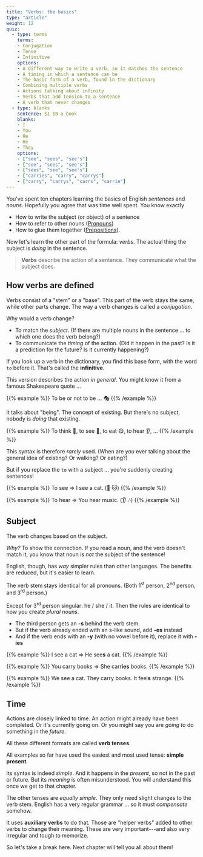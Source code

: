 ```yaml
---
title: "Verbs: the basics"
type: "article"
weight: 12
quiz:
  - type: terms
    terms: 
    - Conjugation
    - Tense
    - Infinitive
    options:
    - A different way to write a verb, so it matches the sentence
    - A timing in which a sentence can be
    - The basic form of a verb, found in the dictionary
    - Combining multiple verbs
    - Actions talking about infinity
    - Verbs that add tension to a sentence
    - A verb that never changes
  - type: blanks
    sentence: $1 $B a book
    blanks: 
    - I
    - You
    - He
    - He
    - They
    options:
    - ["see", "sees", "see's"]
    - ["see", "sees", "see's"]
    - ["sees", "see", "see's"]
    - ["carries", "carry", "carrys"]
    - ["carry", "carrys", "carrs", "carrie"]
---
```


You've spent ten chapters learning the basics of English _sentences_ and _nouns_. Hopefully you agree that was time well spent. You know exactly 

* How to write the subject (or object) of a sentence
* How to refer to other nouns ([Pronouns](../pronouns/))
* How to glue them together ([Prepositions](../prepositions/)).

Now let's learn the other part of the formula: _verbs_. The actual thing the subject is _doing_ in the sentence.

> **Verbs** describe the action of a sentence. They communicate what the subject does.

## How verbs are defined

Verbs consist of a "stem" or a "base". This part of the verb stays the same, while other parts change. The way a verb changes is called a _conjugation_.

Why would a verb change? 

* To match the _subject_. (If there are multiple nouns in the sentence ... to which one does the verb belong?)
* To communicate the _timing_ of the action. (Did it happen in the past? Is it a prediction for the future? Is it currently happening?)

If you look up a verb in the dictionary, you find this base form, with the word `to` before it. That's called the **infinitive**.

This version describes the action _in general_. You might know it from a famous Shakespeare quote ...

{{% example %}}
To be or not to be ... 🎭
{{% /example %}}

It talks about "being". The concept of existing. But there's no subject, nobody is _doing_ that existing. 

{{% example %}}
To think 🧠, to see 👀, to eat 😋, to hear 👂, ...
{{% /example %}}

This syntax is therefore _rarely_ used. (When are _you_ ever talking about the general idea of existing? Or walking? Or eating?)

But if you replace the `to` with a subject ... you're suddenly creating sentences!

{{% example %}}
To see => I see a cat. (👀 🐱)
{{% /example %}}

{{% example %}}
To hear => You hear music. (👂 🎶)
{{% /example %}}

## Subject

The verb changes based on the subject. 

_Why?_ To show the connection. If you read a noun, and the verb doesn't match it, you know that noun is _not_ the subject of the sentence!

English, though, has _way_ simpler rules than other languages. The benefits are reduced, but it's easier to learn.

The verb stem stays identical for all pronouns. (Both 1<sup>st</sup> person, 2<sup>nd</sup> person, and 3<sup>rd</sup> person.) 

Except for 3<sup>rd</sup> person singular: he / she / it. Then the rules are identical to how you create _plural nouns_.

* The third person gets an **-s** behind the verb stem. 
* But if the verb already ended with an s-like sound, add **-es** instead
* And if the verb ends with an **-y** (with no vowel before it), replace it with **-ies**

{{% example %}}
I see a cat => He see**s** a cat.
{{% /example %}}

{{% example %}}
You carry books => She carr**ies** books.
{{% /example %}}

{{% example %}}
We see a cat. They carry books. It feel**s** strange.
{{% /example %}}

## Time

Actions are closely linked to time. An action might already have been completed. Or it's currently going on. Or you might say you are _going to_ do something in the _future_.

All these different formats are called **verb tenses**.

All examples so far have used the easiest and most used tense: **simple present**. 

Its syntax is indeed _simple_. And it happens in the *present*, so not in the past or future. But its _meaning_ is often misunderstood. You will understand this once we get to that chapter.

The other tenses are _equally simple_. They only need slight changes to the verb stem. English has a very regular grammar ... so it must *compensate* somehow.

It uses **auxiliary verbs** to do that. Those are "helper verbs" added to other verbs to change their meaning. These are very important---and also very irregular and tough to memorize.

So let's take a break here. Next chapter will tell you all about them!